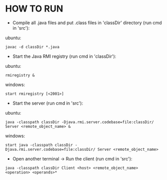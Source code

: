 # HOW TO RUN

- Compile all .java files and put .class files in 'classDir' directory (run cmd in 'src'):

ubuntu:
```
javac -d classDir *.java
```


- Start the Java RMI registry (run cmd in 'classDir'):

ubuntu: 
```
rmiregistry &
```

windows: 
```
start rmiregistry [<2001>]
```


- Start the server (run cmd in 'src'):

ubuntu: 
```
java -classpath classDir -Djava.rmi.server.codebase=file:classDir/ Server <remote_object_name> &
```

windows: 
```
start java -classpath classDir -Djava.rmi.server.codebase=file:classDir/ Server <remote_object_name>
```


- Open another terminal -> Run the client (run cmd in 'src'):
```
java -classpath classDir Client <host> <remote_object_name> <operation> <operands>*
```